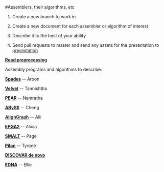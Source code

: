 #Assemblers, their algorithms, etc 

1. Create a new branch to work in 

2. Create a new document for each assembler or algorithm of interest 

3. Describe it to the best of your ability 

4. Send pull requests to master and send any assets for the presentation 
to [presentation](https://github.com/biol7210-genomes/presentation) 

**[Read preprocessing](/reads_preprocessing.md)**


Assembly programs and algorithms to describe: 

**[Spades](/spades.md)** -- Aroon

**[Velvet](/Velvet.md)** -- Tannishtha

**[PEAR](/PEAR.md)** -- Namratha

**[ABySS](/ABySS.md)** -- Cheng

**[AlignGraph](/AlignGraph.md)** -- Alli

**[EPGA2](/EPGA2.md)** -- Alicia 

**[SMALT](/SMALT.md)** -- Page

**[Pilon](/pilon.md)** -- Tyrone

**[DISCOVAR de novo](/DISCOVAR_de_novo.md)**

**[EDNA](/EDNA.md)** -- Ellie

